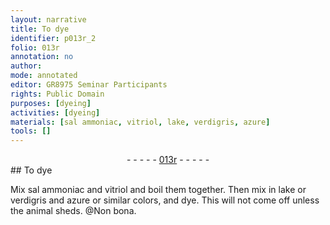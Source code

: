 ```yaml
---
layout: narrative
title: To dye
identifier: p013r_2
folio: 013r
annotation: no
author:
mode: annotated
editor: GR8975 Seminar Participants
rights: Public Domain
purposes: [dyeing]
activities: [dyeing]
materials: [sal ammoniac, vitriol, lake, verdigris, azure]
tools: []
---
```


 <div class="folio" align="center">- - - - - <a href="http://gallica.bnf.fr/ark:/12148/btv1b10500001g/f31.image" target="_blank">013r</a> - - - - - </div>   <span class="activity"></span> 
## To dye

 
Mix <span class="material">sal ammoniac</span> and <span class="material">vitriol</span> and boil them together. Then mix in <span class="material">lake</span> or <span class="material">verdigris</span> and <span class="material">azure</span> or similar colors, and dye. This will not come off unless the <span class="animal">animal</span> sheds. @Non bona.
 